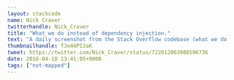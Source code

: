 ```yaml
---
layout: stackcode
name: Nick Craver
twitterhandle: Nick_Craver
title: "What we do instead of dependency injection."
text: "A daily screenshot from the Stack Overflow codebase (what we do instead of dependency injection). "
thumbnailhandle: fJo44PIJaK
tweet: https://twitter.com/Nick_Craver/status/722012063988596736
date: 2016-04-18 13:41:05+0000
tags: ["not-mapped"]
---
```

